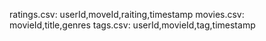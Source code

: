 ratings.csv: userId,moveId,raiting,timestamp
movies.csv: movieId,title,genres
tags.csv: userId,movieId,tag,timestamp
